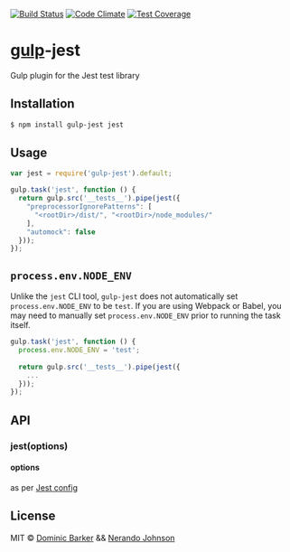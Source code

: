 [![Build Status](https://travis-ci.org/aarontrank/gulp-jest.svg?branch=master)](https://travis-ci.org/aarontrank/gulp-jest)
[![Code Climate](https://codeclimate.com/github/aarontrank/gulp-jest/badges/gpa.svg)](https://codeclimate.com/github/aarontrank/gulp-jest)
[![Test Coverage](https://codeclimate.com/github/aarontrank/gulp-jest/badges/coverage.svg)](https://codeclimate.com/github/aarontrank/gulp-jest/coverage)

# [gulp](http://gulpjs.com)-jest

Gulp plugin for the Jest test library

## Installation

```bash
$ npm install gulp-jest jest
```

## Usage

```javascript
var jest = require('gulp-jest').default;

gulp.task('jest', function () {
  return gulp.src('__tests__').pipe(jest({
    "preprocessorIgnorePatterns": [
      "<rootDir>/dist/", "<rootDir>/node_modules/"
    ],
    "automock": false
  }));
});

```

## `process.env.NODE_ENV`

Unlike the `jest` CLI tool, `gulp-jest` does not automatically set `process.env.NODE_ENV` 
to be `test`. If you are using Webpack or Babel, you may need to manually set `process.env.NODE_ENV`
prior to running the task itself.

```javascript
gulp.task('jest', function () {
  process.env.NODE_ENV = 'test';
  
  return gulp.src('__tests__').pipe(jest({
    ...
  }));
});
```

## API

### jest(options)

#### options

as per [Jest config](http://facebook.github.io/jest/docs/configuration.html)

## License

MIT © [Dominic Barker](http://www.dombarker.co.uk) && [Nerando Johnson](https://developingdvlpr.com/)
